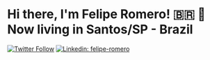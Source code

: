 # Hi there, I'm Felipe Romero! 🇧🇷 📍 Now living in Santos/SP - Brazil

[![Twitter Follow](https://img.shields.io/twitter/follow/feliperomer?label=Follow)](https://twitter.com/feliperomer)
[![Linkedin: felipe-romero](https://img.shields.io/badge/-Felipe%20Romero-blue?style=flat-square&logo=Linkedin&logoColor=white&link=https://www.linkedin.com/in/felipe-romero/)](https://www.linkedin.com/in/felipe-romero/)

<!-- I'm **Felipe Romero** (he/him). I'm a Front-End Software Engineer by passion and an expat by choice living now in Santos/SP, Brazil. I created the [Front-End Checklist](https://github.com/thedaviddias/Front-End-Checklist) in 2017 and have been passionate about open-source since. I'm also an accessibility advocate ([CPACC](https://www.accessibilityassociation.org/s/certified-professional) certified)! I'm always working on a new project to help the community. -->
